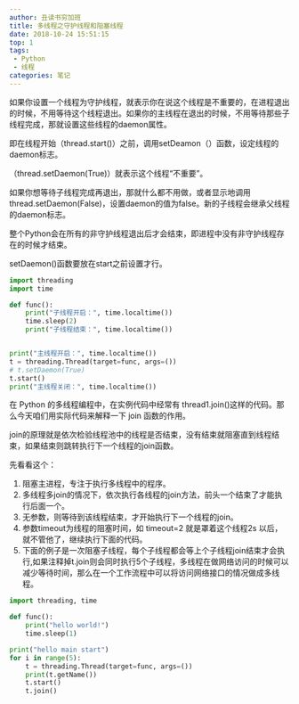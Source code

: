 ```yaml
---
author: 丑读书穷加班
title: 多线程之守护线程和阻塞线程
date: 2018-10-24 15:51:15
top: 1
tags: 
 - Python
 - 线程
categories: 笔记
---
```


如果你设置一个线程为守护线程，就表示你在说这个线程是不重要的，在进程退出的时候，不用等待这个线程退出。如果你的主线程在退出的时候，不用等待那些子线程完成，那就设置这些线程的daemon属性。
<!-- more -->

即在线程开始（thread.start()）之前，调用setDeamon（）函数，设定线程的daemon标志。

（thread.setDaemon(True)）就表示这个线程“不重要”。

如果你想等待子线程完成再退出，那就什么都不用做，或者显示地调用thread.setDaemon(False)，设置daemon的值为false。新的子线程会继承父线程的daemon标志。

整个Python会在所有的非守护线程退出后才会结束，即进程中没有非守护线程存在的时候才结束。

setDaemon()函数要放在start之前设置才行。

```python
import threading
import time

def func():
    print("子线程开启：", time.localtime())
    time.sleep(2)
    print("子线程结束：", time.localtime())


print("主线程开启：", time.localtime())
t = threading.Thread(target=func, args=())
# t.setDaemon(True)
t.start()
print("主线程关闭：", time.localtime())
```

在 Python 的多线程编程中，在实例代码中经常有 thread1.join()这样的代码。那么今天咱们用实际代码来解释一下 join 函数的作用。

join的原理就是依次检验线程池中的线程是否结束，没有结束就阻塞直到线程结束，如果结束则跳转执行下一个线程的join函数。

先看看这个：

1. 阻塞主进程，专注于执行多线程中的程序。
2. 多线程多join的情况下，依次执行各线程的join方法，前头一个结束了才能执行后面一个。
3. 无参数，则等待到该线程结束，才开始执行下一个线程的join。
4. 参数timeout为线程的阻塞时间，如 timeout=2 就是罩着这个线程2s 以后，就不管他了，继续执行下面的代码。
5. 下面的例子是一次阻塞子线程，每个子线程都会等上个子线程join结束才会执行,如果注释掉t.join则会同时执行5个子线程，多线程在做网络访问的时候可以减少等待时间，那么在一个工作流程中可以将访问网络接口的情况做成多线程。

```python
import threading, time

def func():
    print("hello world!")
    time.sleep(1)

print("hello main start")
for i in range(5):
    t = threading.Thread(target=func, args=())
    print(t.getName())
    t.start()
    t.join()
```